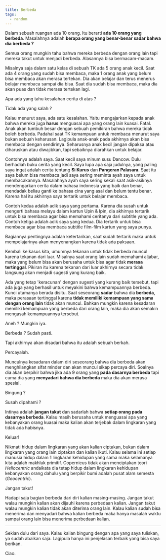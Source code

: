 ```yaml
---
title: Berbeda
tags:
  - random
---
```


Dalam sebuah ruangan ada 10 orang. Itu berarti **ada 10 orang yang berbeda**. Masalahnya adalah **berapa orang yang benar-benar sadar bahwa dia berbeda ?**

Semua orang mungkin tahu bahwa mereka berbeda dengan orang lain tapi mereka takut untuk menjadi berbeda. Alasannya bisa bermacam-macam.

Misalnya saja dalam satu kelas di sebuah TK ada 5 orang anak kecil. Saat ada 4 orang yang sudah bisa membaca, maka 1 orang anak yang belum bisa membaca akan merasa tertekan. Dia akan belajar dan terus menerus belajar membaca sampai dia bisa. Saat dia sudah bisa membaca, maka dia akan puas dan tidak merasa tertekan lagi.

Apa ada yang tahu kesalahan cerita di atas ?

Tidak ada yang salah ?

Kalau menurut saya, ada satu kesalahan. Yaitu mengajarkan kepada anak bahwa mereka juga **harus** menguasai apa yang orang lain kuasai. Fatal. Anak akan tumbuh besar dengan sebuah pemikiran bahwa mereka tidak boleh berbeda. Padahal saat TK kemampuan untuk membaca menurut saya bukan sebuah keharusan. Lagipula anak-anak pada akhirnya akan bisa membaca dengan sendirinya. Seharusnya anak kecil jangan dipaksa atau diharuskan atau diwajibkan, tapi sebaiknya diarahkan untuk belajar.

Contohnya adalah saya. Saat kecil saya minum susu Dancow. Dulu berhadiah buku cerita yang kecil. Saya lupa apa saja judulnya, yang paling saya ingat adalah cerita tentang **Si Kurus** dan **Pangeran Palasara**. Saat itu saya belum bisa membaca jadi saya sering meminta ayah saya untuk membacakannya. Masalahnya ayah saya sering sekali saat asik-asiknya mendengarkan cerita dalam bahasa indonesia yang baik dan benar, mendadak beliau ganti ke bahasa cina yang asal dan belum tentu benar. Karena hal itu akhirnya saya tertarik untuk belajar membaca.

Contoh kedua adalah adik saya yang pertama. Karena dia susah untuk mengerti bahasa melayu dalam kartun Upin & Ipin, dia akhirnya tertarik untuk bisa membaca agar bisa memahami ceritanya dari subtitle yang ada. Contoh ketiga adalah adik saya yang kedua. Dia tertarik untuk bisa membaca agar bisa membaca subtitle film-film kartun yang saya punya.

Bagiannya pentingnya adalah ketertarikan, saat sudah tertarik maka untuk mempelajarinya akan menyenangkan karena tidak ada paksaan.

Kembali ke kasus kita, umumnya tekanan untuk tidak berbeda muncul karena tekanan dari luar. Misalnya saat orang lain sudah memahami aljabar, maka yang belum bisa akan berusaha untuk bisa agar tidak **merasa tertinggal**. Pikiran itu karena tekanan dari luar akhirnya secara tidak langsung akan menjadi sugesti yang kurang baik.

Ada yang tetap 'keracunan' dengan sugesti yang kurang baik tersebut, tapi ada juga yang berhasil untuk meyakini bahwa kemampuannya berbeda. Kunci utamanya berada disitu. Saat seseorang **sadar** bahwa dia **berbeda**, maka perasaan tertinggal karena **tidak memiliki kemampuan yang sama dengan orang lain** tidak akan muncul. Bahkan mungkin karena kesadaran memiliki kemampuan yang berbeda dari orang lain, maka dia akan semakin mengasah kemampuannya tersebut.

Aneh ? Mungkin iya.

Berbeda ? Sudah pasti.

Tapi akhirnya akan disadari bahwa itu adalah sebuah berkah.

Percayalah.

Munculnya kesadaran dalam diri seseorang bahwa dia berbeda akan menghilangkan sifat minder dan akan muncul sikap percaya diri. Soalnya dia akan berpikir bahwa jika ada 9 orang yang **pada dasarnya berbeda** tapi cuma dia yang **menyadari bahwa dia berbeda** maka dia akan merasa spesial.

Bingung ?

Susah dipahami ?

Intinya adalah **jangan takut** dan sadarlah bahwa **setiap orang pada dasarnya berbeda**. Kalau masih berusaha untuk menguasai apa yang kebanyakan orang kuasai maka kalian akan terjebak dalam lingkaran yang tidak ada habisnya.

Keluar!

Nikmati hidup dalam lingkaran yang akan kalian ciptakan, bukan dalam lingkaran yang orang lain ciptakan dan kalian ikuti. Kalau selama ini setiap manusia hidup dalam 1 lingkaran kehidupan yang sama maka selamanya kita adalah makhluk primitif. Copernicus tidak akan menciptakan teori *Heliocentric* andaikata dia tetap hidup dalam lingkaran kehidupan kebanyakan orang dahulu yang berpikir bumi adalah pusat alam semesta (*Geocentric*).

Jangan takut!

Hadapi saja bagian berbeda dari diri kalian masing-masing. Jangan takut walau mungkin kalian akan dijauhi karena perbedaan kalian. Jangan takut walau mungkin kalian tidak akan diterima orang lain. Kalau kalian sudah bisa menerima dan menyadari bahwa kalian berbeda maka hanya masalah waktu sampai orang lain bisa menerima perbedaan kalian.

-----

Sekian dulu dari saya. Kalau kalian bingung dengan apa yang saya tuliskan, ya sudah abaikan saja. Lagipula hanya ini penjelasan terbaik yang bisa saya berikan.

Ciao.
